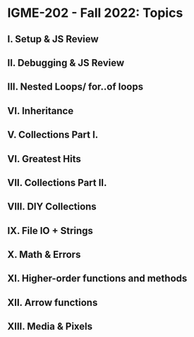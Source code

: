 # IGME-202 - Fall 2022: Topics

## I. Setup & JS Review

## II. Debugging & JS Review

## III. Nested Loops/ for..of loops

## VI. Inheritance

## V. Collections Part I.

## VI. Greatest Hits

## VII. Collections Part II.

## VIII. DIY Collections

## IX. File IO + Strings

## X. Math & Errors

## XI. Higher-order functions and methods

## XII. Arrow functions

## XIII. Media & Pixels
